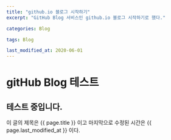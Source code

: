 ```yaml
---
title: "github.io 블로그 시작하기"
excerpt: "GitHub Blog 서비스인 github.io 블로그 시작하기로 했다."

categories: Blog

tags: Blog

last_modified_at: 2020-06-01
---
```


# gitHub Blog 테스트

## 테스트 중입니다.

이 글의 제목은 {{ page.title }} 이고
마지막으로 수정된 시간은 {{ page.last_modified_at }} 이다.

